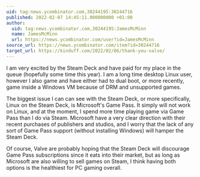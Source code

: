 ```yaml
---
uid: tag:news.ycombinator.com,30244195:30244716
published: 2022-02-07 14:45:11.000000000 +01:00
author:
  uid: tag:news.ycombinator.com,30244195:JamesMcMinn
  name: JamesMcMinn
  url: https://news.ycombinator.com/user?id=JamesMcMinn
source_url: https://news.ycombinator.com/item?id=30244716
target_url: https://kinduff.com/2022/02/06/thank-you-valve/
---
```


I am very excited by the Steam Deck and have paid for my place in the queue (hopefully some time this year). I am a long time desktop Linux user, however I also game and have either had to dual boot, or more recently, game inside a Windows VM because of DRM and unsupported games.

The biggest issue I can can see with the Steam Deck, or more specifically, Linux on the Steam Deck, is Microsoft's Game Pass. It simply will not work on Linux, and at the moment, I spend more time playing game via Game Pass than I do via Steam. Microsoft have a very clear direction with their recent purchases of publishers and studios, and I worry that the lack of any sort of Game Pass support (without installing Windows) will hamper the Steam Deck.

Of course, Valve are probably hoping that the Steam Deck will discourage Game Pass subscriptions since it eats into their market, but as long as Microsoft are also willing to sell games on Steam, I think having both options is the healthiest for PC gaming overall.